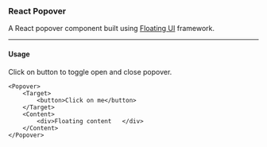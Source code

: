 ### React Popover

A React popover component built using [Floating UI](https://floating-ui.com/) framework.

---

#### Usage

Click on button to toggle open and close popover.

```tsx
<Popover>
    <Target>
        <button>Click on me</button>
    </Target>
    <Content>
        <div>Floating content   </div>
    </Content>
</Popover>
```